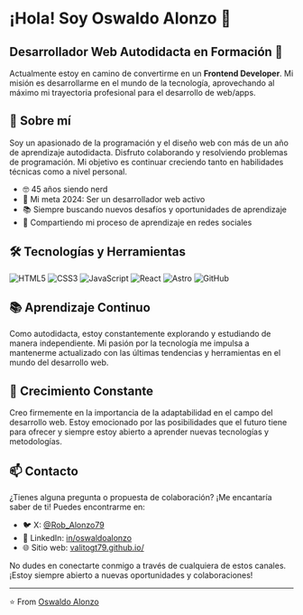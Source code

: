 # ¡Hola! Soy Oswaldo Alonzo 👋

## Desarrollador Web Autodidacta en Formación 🚀

Actualmente estoy en camino de convertirme en un **Frontend Developer**. Mi misión es desarrollarme en el mundo de la tecnología, aprovechando al máximo mi trayectoria profesional para el desarrollo de web/apps.

## 🙂 Sobre mí

Soy un apasionado de la programación y el diseño web con más de un año de aprendizaje autodidacta. Disfruto colaborando y resolviendo problemas de programación. Mi objetivo es continuar creciendo tanto en habilidades técnicas como a nivel personal.

- 🤓 45 años siendo nerd
- 🎯 Mi meta 2024: Ser un desarrollador web activo
- 📚 Siempre buscando nuevos desafíos y oportunidades de aprendizaje
- 🌱 Compartiendo mi proceso de aprendizaje en redes sociales

## 🛠 Tecnologías y Herramientas

![HTML5](https://img.shields.io/badge/-HTML5-E34F26?style=flat-square&logo=html5&logoColor=white)
![CSS3](https://img.shields.io/badge/-CSS3-1572B6?style=flat-square&logo=css3)
![JavaScript](https://img.shields.io/badge/-JavaScript-F7DF1E?style=flat-square&logo=javascript&logoColor=black)
![React](https://img.shields.io/badge/-React-61DAFB?style=flat-square&logo=react&logoColor=black)
![Astro](https://img.shields.io/badge/-Astro-FF5D01?style=flat-square&logo=astro&logoColor=white)
![GitHub](https://img.shields.io/badge/-GitHub-181717?style=flat-square&logo=github)

## 📚 Aprendizaje Continuo

Como autodidacta, estoy constantemente explorando y estudiando de manera independiente. Mi pasión por la tecnología me impulsa a mantenerme actualizado con las últimas tendencias y herramientas en el mundo del desarrollo web.

## 🌱 Crecimiento Constante

Creo firmemente en la importancia de la adaptabilidad en el campo del desarrollo web. Estoy emocionado por las posibilidades que el futuro tiene para ofrecer y siempre estoy abierto a aprender nuevas tecnologías y metodologías.

## 📫 Contacto

¿Tienes alguna pregunta o propuesta de colaboración? ¡Me encantaría saber de ti! Puedes encontrarme en:

- 🐦 X: [@Rob_Alonzo79](https://twitter.com/Rob_Alonzo79)
- 💼 LinkedIn: [in/oswaldoalonzo](https://www.linkedin.com/in/oswaldoalonzo)
- 🌐 Sitio web: [valitogt79.github.io/](https://valitogt79.github.io/)

No dudes en conectarte conmigo a través de cualquiera de estos canales. ¡Estoy siempre abierto a nuevas oportunidades y colaboraciones!

---

⭐️ From [Oswaldo Alonzo](https://github.com/Valitogt79)
